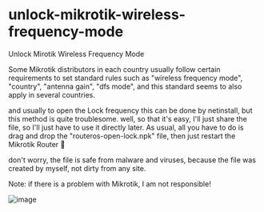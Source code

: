# unlock-mikrotik-wireless-frequency-mode
Unlock Mirotik Wireless Frequency Mode 

Some Mikrotik distributors in each country usually follow certain requirements to set standard rules such as "wireless frequency mode", "country", "antenna gain", "dfs mode", and this standard seems to also apply in several countries.

and usually to open the Lock frequency this can be done by netinstall, but this method is quite troublesome. well, so that it's easy, I'll just share the file, so I'll just have to use it directly later.
As usual, all you have to do is drag and drop the "routeros-open-lock.npk" file, then just restart the Mikrotik Router 🙂

don't worry, the file is safe from malware and viruses, because the file was created by myself, not dirty from any site.

Note: if there is a problem with Mikrotik, I am not responsible!

![image](https://github.com/buananetpbun/unlock-mikrotik-wireless-frequency-mode/assets/42666125/230cd5bc-e845-4232-b944-c39f9772b938)
